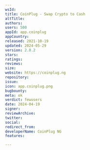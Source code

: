 ```yaml
---
wsId: 
title: CoinPlug - Swap Crypto to Cash
altTitle: 
authors: 
users: 500
appId: app.coinplug
appCountry: 
released: 2021-10-19
updated: 2024-05-29
version: 2.0.2
stars: 
ratings: 
reviews: 
size: 
website: https://coinplug.ng
repository: 
issue: 
icon: app.coinplug.png
bugbounty: 
meta: ok
verdict: fewusers
date: 2024-04-19
signer: 
reviewArchive: 
twitter: 
social: 
redirect_from: 
developerName: CoinPlug NG
features: 

---
```


